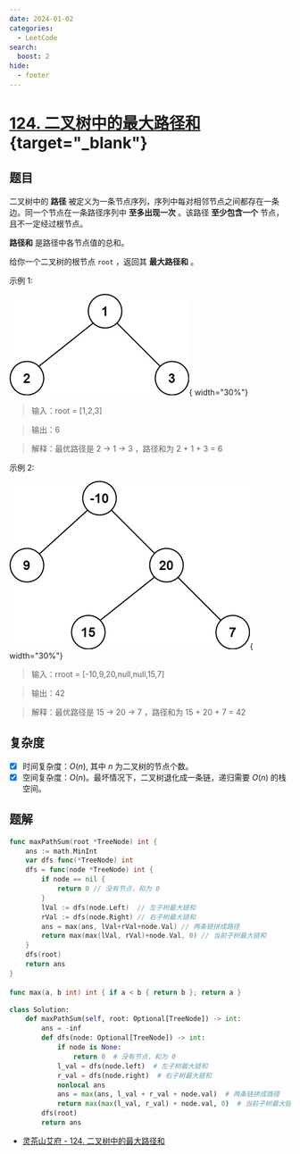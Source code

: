 ```yaml
---
date: 2024-01-02
categories:
  - LeetCode
search:
  boost: 2
hide:
  - footer
---
```


# [124. 二叉树中的最大路径和](https://leetcode.cn/problems/binary-tree-maximum-path-sum){target="_blank"}

## 题目

二叉树中的 **路径** 被定义为一条节点序列，序列中每对相邻节点之间都存在一条边。同一个节点在一条路径序列中 **至多出现一次** 。该路径 **至少包含一个** 节点，且不一定经过根节点。

**路径和** 是路径中各节点值的总和。

给你一个二叉树的根节点 `root` ，返回其 **最大路径和** 。

示例 1:

![](../assets/img/leetcode/124_1.jpeg){ width="30%"}

> 输入：root = [1,2,3]

> 输出：6

> 解释：最优路径是 2 -> 1 -> 3 ，路径和为 2 + 1 + 3 = 6

示例 2:

![](../assets/img/leetcode/124_2.jpeg){ width="30%"}

> 输入：rroot = [-10,9,20,null,null,15,7]

> 输出：42

> 解释：最优路径是 15 -> 20 -> 7 ，路径和为 15 + 20 + 7 = 42

## 复杂度

- [x] 时间复杂度：$O(n)$, 其中 $n$ 为二叉树的节点个数。
- [x] 空间复杂度：$O(n)$。最坏情况下，二叉树退化成一条链，递归需要 $O(n)$ 的栈空间。

## 题解

```go title="Go"
func maxPathSum(root *TreeNode) int {
    ans := math.MinInt
    var dfs func(*TreeNode) int
    dfs = func(node *TreeNode) int {
        if node == nil {
            return 0 // 没有节点，和为 0
        }
        lVal := dfs(node.Left)  // 左子树最大链和
        rVal := dfs(node.Right) // 右子树最大链和
        ans = max(ans, lVal+rVal+node.Val) // 两条链拼成路径
        return max(max(lVal, rVal)+node.Val, 0) // 当前子树最大链和
    }
    dfs(root)
    return ans
}

func max(a, b int) int { if a < b { return b }; return a }
```

```python title="Python"
class Solution:
    def maxPathSum(self, root: Optional[TreeNode]) -> int:
        ans = -inf
        def dfs(node: Optional[TreeNode]) -> int:
            if node is None:
                return 0  # 没有节点，和为 0
            l_val = dfs(node.left)  # 左子树最大链和
            r_val = dfs(node.right)  # 右子树最大链和
            nonlocal ans
            ans = max(ans, l_val + r_val + node.val)  # 两条链拼成路径
            return max(max(l_val, r_val) + node.val, 0)  # 当前子树最大链和
        dfs(root)
        return ans
```

- [灵茶山艾府 - 124. 二叉树中的最大路径和](https://leetcode.cn/problems/binary-tree-maximum-path-sum/solutions/2227021/shi-pin-che-di-zhang-wo-zhi-jing-dpcong-n9s91/)
